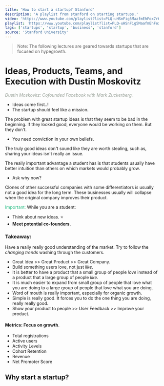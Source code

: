 ```yaml
---
title: 'How to start a startup? Stanford'
description: 'A playlist from stanford on starting startups.'
video: 'https://www.youtube.com/playlist?list=PLQ-uHSnFig5MaafmEhFox7rO-b0RxQth-'
playlist: 'https://www.youtube.com/playlist?list=PLQ-uHSnFig5MaafmEhFox7rO-b0RxQth-'
tags: ['startups', 'startup', 'business', 'stanford']
source: 'Stanford University'
---
```


> Note: The following lectures are geared towards startups that are focused on hypegrowth.

# Ideas, Products, Teams, and Execution with Dustin Moskovitz
<span style="color:rgb(152, 161, 152);">*Dustin Moskovitz: Cofounded Facebook with Mark Zuckerberg.*</span>  
- Ideas come first..!
- The startup should feel like a mission.

The problem with great startup ideas is that they seem to be bad in the beginning. If they looked good, everyone would be working on them. But they don't.
- You need conviction in your own beliefs.

The truly good ideas don't sound like they are worth stealing, such as, sharing your ideas isn't really an issue.

The really important advantage a student has is that students usually have better intuition than others on which markets would probably grow.

- Ask why now?

Clones of other successful companies with some differentiators is usually not a good idea for the long term. These businesses usually will collapse when the original company improves their product.

<span style="color:rgb(42, 190, 134)">Important:</span> While you are a student:
- Think about new ideas. :star:
- **Meet potential co-founders.**

### Takeaway:
Have a really really good understanding of the market. Try to follow the *changing trends* washing through the customers.
- Great Idea >> Great Product >> Great Company.
- Build something users love, not just *like*.
- It is better to have a product that a small group of people *love* instead of a product that a large group of people *like*.
- It is much easier to expand from small group of people that love what you are doing to a large group of people that love what you are doing.
- Word of mouth is really important, especially for organic growth.
- Simple is really good. It forces you to do the one thing you are doing, really really good.
- Show your product to people >> User Feedback >> Improve your product.


#### Metrics: Focus on growth.
- Total registrations
- Active users
- Activity Levels
- Cohort Retention
- Revenue
- Net Promoter Score

## Why start a startup?
